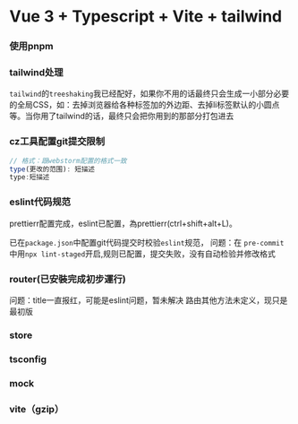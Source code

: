 # Vue 3 + Typescript + Vite + tailwind

### 使用pnpm

### tailwind处理
`tailwind`的`treeshaking`我已经配好，如果你不用的话最终只会生成一小部分必要的全局CSS，如：去掉浏览器给各种标签加的外边距、去掉li标签默认的小圆点等。当你用了tailwind的话，最终只会把你用到的那部分打包进去

### cz工具配置git提交限制
```js
// 格式：跟webstorm配置的格式一致
type(更改的范围): 短描述
type:短描述
```

### eslint代码规范
prettierr配置完成，eslint已配置，為prettierr(ctrl+shift+alt+L)。

已在`package.json`中配置git代码提交时校验`eslint`规范，
问题：在 `pre-commit`中用`npx lint-staged`开启,规则已配置，提交失败，没有自动检验并修改格式

### router(已安裝完成初步運行)
问题：title一直报红，可能是eslint问题，暂未解决
路由其他方法未定义，现只是最初版

### store
###  tsconfig
### mock
### vite（gzip）
